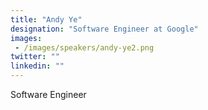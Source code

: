 ```yaml
---
title: "Andy Ye"
designation: "Software Engineer at Google"
images: 
 - /images/speakers/andy-ye2.png
twitter: ""
linkedin: ""
---
```


Software Engineer